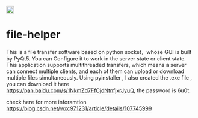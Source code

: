 [<img src="https://api.gitsponsors.com/api/badge/img?id=284463799" height="20">](https://api.gitsponsors.com/api/badge/link?p=qoy/d6lHSkPh+cPMP4mml3tDN6M/vNfi/6rLvA9VHIi7+oimz3Ic1joIc2Ua14Ja+pRbJdNdXoPRgyTUpGVoooHyLM7B3C7kE4QuQpLpfHOXMgnA1OkchvU2IA2g8Lp6)

# file-helper
This is a file transfer software based on python socket，whose GUI is built by PyQt5. You can Configure it to work in the server state or client state. 
This application supports multithreaded transfers, which means a server can connect multiple clients, and each of them can upload or download multiple files simultaneously. 
Using pyinstaller , I also created the .exe file , you can download it here https://pan.baidu.com/s/1NkmZd7FfCjdNtnfjxrJyuQ, the password is 6u0t. 

check here for more inforamtion https://blog.csdn.net/wxc971231/article/details/107745999

